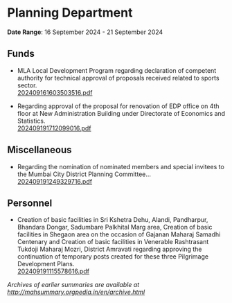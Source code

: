 # Planning Department

**Date Range**: 16 September 2024 - 21 September 2024


## Funds
- MLA Local Development Program regarding declaration of competent authority for technical approval of proposals received related to sports sector.\
  [202409161603503516.pdf](https://gr.maharashtra.gov.in/Site/Upload/Government%20Resolutions/English/202409161603503516.pdf)

- Regarding approval of the proposal for renovation of EDP office on 4th floor at New Administration Building under Directorate of Economics and Statistics.\
  [202409191712099016.pdf](https://gr.maharashtra.gov.in/Site/Upload/Government%20Resolutions/English/202409191712099016.pdf)

## Miscellaneous
- Regarding the nomination of nominated members and special invitees to the Mumbai City District Planning Committee...\
  [202409191249329716.pdf](https://gr.maharashtra.gov.in/Site/Upload/Government%20Resolutions/English/202409191249329716.pdf)

## Personnel
- Creation of basic facilities in Sri Kshetra Dehu, Alandi, Pandharpur, Bhandara Dongar, Sadumbare Palkhital Marg area, Creation of basic facilities in Shegaon area on the occasion of Gajanan Maharaj Samadhi Centenary and Creation of basic facilities in Venerable Rashtrasant Tukdoji Maharaj Mozri, District Amravati  regarding approving the continuation of temporary posts created for these three Pilgrimage Development Plans.\
  [202409191115578616.pdf](https://gr.maharashtra.gov.in/Site/Upload/Government%20Resolutions/English/202409191115578616.pdf)


*Archives of earlier summaries are available at http://mahsummary.orgpedia.in/en/archive.html*